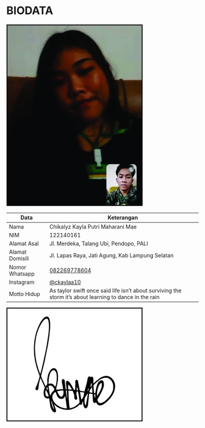 # BIODATA

![Foto](161_foto.jpg)

| Data            | Keterangan |
| --------------- | ------------- |
| Nama            | Chikalyz Kayla Putri Maharani Mae |
| NIM             | 122140161 |
| Alamat Asal     | Jl. Merdeka, Talang Ubi,  Pendopo,  PALI |
| Alamat Domisili | Jl. Lapas Raya, Jati Agung, Kab Lampung Selatan |
| Nomor Whatsapp  | [082269778604](https://wa.me/+6282269778604) |
| Instagram       | [@ckaylaa10](https://instagram.com/ckaylaa10) |
| Motto Hidup     | As taylor swift once said life isn’t about surviving the storm it’s about learning to dance in the rain |

![TTD](161_ttd.jpg)
